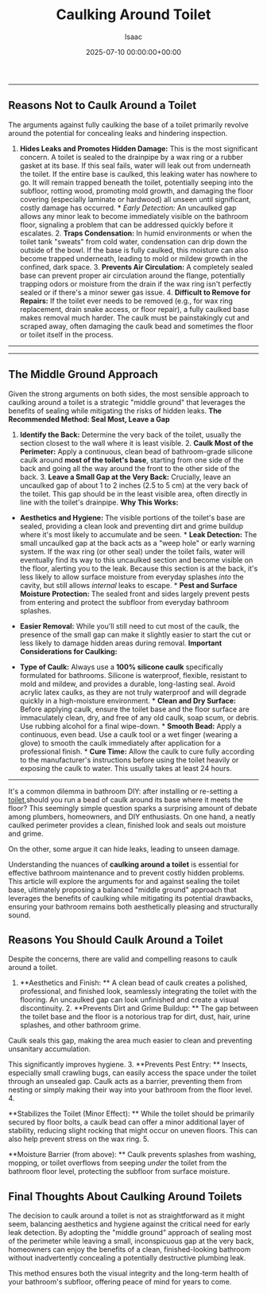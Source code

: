 ﻿---
title: Caulking Around Toilet
description: It's a common dilemma in bathroom DIY after installing or re-setting a toilet, should you run a bead of caulk around its base where it meets the floor?
slug: /caulking-around-toilet/
date: 2025-07-10 00:00:00+00:00
lastmod: 2025-07-10 00:00:00+03:00
author: Isaac
categories:

- Home Maintenance

- Bathroom

- Plumbing
tags:

- home-maintenance

- toilet
layout: post
---
---

## Reasons Not to Caulk Around a Toilet
The arguments against fully caulking the base of a toilet primarily revolve around the potential for concealing leaks and hindering inspection.
1. **Hides Leaks and Promotes Hidden Damage:** This is the most significant concern. A toilet is sealed to the drainpipe by a wax ring or a rubber gasket at its base. If this seal fails, water will leak out from underneath the toilet. If the entire base is caulked, this leaking water has nowhere to go.
It will remain trapped beneath the toilet, potentially seeping into the subfloor, rotting wood, promoting mold growth, and damaging the floor covering (especially laminate or hardwood)  all unseen until significant, costly damage has occurred. * *Early Detection:* An uncaulked gap allows any minor leak to become immediately visible on the bathroom floor, signaling a problem that can be addressed quickly before it escalates. 2.
**Traps Condensation:** In humid environments or when the toilet tank "sweats" from cold water, condensation can drip down the outside of the bowl. If the base is fully caulked, this moisture can also become trapped underneath, leading to mold or mildew growth in the confined, dark space. 3.
**Prevents Air Circulation:** A completely sealed base can prevent proper air circulation around the flange, potentially trapping odors or moisture from the drain if the wax ring isn't perfectly sealed or if there's a minor sewer gas issue. 4. **Difficult to Remove for Repairs:** If the toilet ever needs to be removed (e.g., for wax ring replacement, drain snake access, or floor repair), a fully caulked base makes removal much harder.
The caulk must be painstakingly cut and scraped away, often damaging the caulk bead and sometimes the floor or toilet itself in the process.
---
---

## The Middle Ground Approach
Given the strong arguments on both sides, the most sensible approach to caulking around a toilet is a strategic "middle ground" that leverages the benefits of sealing while mitigating the risks of hidden leaks.
**The Recommended Method: Seal Most, Leave a Gap**
1. **Identify the Back:** Determine the very back of the toilet, usually the section closest to the wall where it is least visible. 2. **Caulk Most of the Perimeter:** Apply a continuous, clean bead of bathroom-grade silicone caulk around **most of the toilet's base**, starting from one side of the back and going all the way around the front to the other side of the back. 3.
**Leave a Small Gap at the Very Back:** Crucially, leave an uncaulked gap of about 1 to 2 inches (2.5 to 5 cm) at the very back of the toilet. This gap should be in the least visible area, often directly in line with the toilet's drainpipe.
**Why This Works:**

* **Aesthetics and Hygiene:** The visible portions of the toilet's base are sealed, providing a clean look and preventing dirt and grime buildup where it's most likely to accumulate and be seen. * **Leak Detection:** The small uncaulked gap at the back acts as a "weep hole" or early warning system. If the wax ring (or other seal) under the toilet fails, water will eventually find its way to this uncaulked section and become visible on the floor, alerting you to the leak.
Because this section is at the back, it's less likely to allow surface moisture from everyday splashes *into* the cavity, but still allows *internal* leaks to escape. * **Pest and Surface Moisture Protection:** The sealed front and sides largely prevent pests from entering and protect the subfloor from everyday bathroom splashes.

* **Easier Removal:** While you'll still need to cut most of the caulk, the presence of the small gap can make it slightly easier to start the cut or less likely to damage hidden areas during removal.
**Important Considerations for Caulking:**

* **Type of Caulk:** Always use a **100% silicone caulk** specifically formulated for bathrooms. Silicone is waterproof, flexible, resistant to mold and mildew, and provides a durable, long-lasting seal. Avoid acrylic latex caulks, as they are not truly waterproof and will degrade quickly in a high-moisture environment. * **Clean and Dry Surface:** Before applying caulk, ensure the toilet base and the floor surface are immaculately clean, dry, and free of any old caulk, soap scum, or debris.
Use rubbing alcohol for a final wipe-down. * **Smooth Bead:** Apply a continuous, even bead. Use a caulk tool or a wet finger (wearing a glove) to smooth the caulk immediately after application for a professional finish. * **Cure Time:** Allow the caulk to cure fully according to the manufacturer's instructions before using the toilet heavily or exposing the caulk to water. This usually takes at least 24 hours.
---

It's a common dilemma in bathroom DIY: after installing or re-setting a [toilet](https://pestpolicy.com/best-toilet-paper-for-septic/),should you run a bead of caulk around its base where it meets the floor? This seemingly simple question sparks a surprising amount of debate among plumbers, homeowners, and DIY enthusiasts. On one hand, a neatly caulked perimeter provides a clean, finished look and seals out moisture and grime.

On the other, some argue it can hide leaks, leading to unseen damage.

Understanding the nuances of **caulking around a toilet** is essential for effective bathroom maintenance and to prevent costly hidden problems. This article will explore the arguments for and against sealing the toilet base, ultimately proposing a balanced "middle ground" approach that leverages the benefits of caulking while mitigating its potential drawbacks, ensuring your bathroom remains both aesthetically pleasing and structurally sound.

##  Reasons You Should Caulk Around a Toilet

Despite the concerns, there are valid and compelling reasons to caulk around a toilet.

1. **Aesthetics and Finish: ** A clean bead of caulk creates a polished, professional, and finished look, seamlessly integrating the toilet with the flooring. An uncaulked gap can look unfinished and create a visual discontinuity. 2. **Prevents Dirt and Grime Buildup: ** The gap between the toilet base and the floor is a notorious trap for dirt, dust, hair, urine splashes, and other bathroom grime.

Caulk seals this gap, making the area much easier to clean and preventing unsanitary accumulation.

This significantly improves hygiene. 3. **Prevents Pest Entry: ** Insects, especially small crawling bugs, can easily access the space under the toilet through an unsealed gap. Caulk acts as a barrier, preventing them from nesting or simply making their way into your bathroom from the floor level. 4.

**Stabilizes the Toilet (Minor Effect): ** While the toilet should be primarily secured by floor bolts, a caulk bead can offer a minor additional layer of stability, reducing slight rocking that might occur on uneven floors. This can also help prevent stress on the wax ring. 5.

**Moisture Barrier (from above): ** Caulk prevents splashes from washing, mopping, or toilet overflows from seeping *under* the toilet from the bathroom floor level, protecting the subfloor from surface moisture.

##  Final Thoughts About Caulking Around Toilets

The decision to caulk around a toilet is not as straightforward as it might seem, balancing aesthetics and hygiene against the critical need for early leak detection. By adopting the "middle ground" approach of sealing most of the perimeter while leaving a small, inconspicuous gap at the very back, homeowners can enjoy the benefits of a clean, finished-looking bathroom without inadvertently concealing a potentially destructive plumbing leak.

This method ensures both the visual integrity and the long-term health of your bathroom's subfloor, offering peace of mind for years to come.
